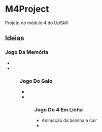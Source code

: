 # M4Project
Projeto do módulo 4 do UpSkill

## Ideias

### Jogo Da Memória
<ul>
  <li><li>
<ul>

### Jogo Do Galo
<ul>
  <li><li>
<ul>

### Jogo Do 4 Em Linha
<ul>
  <li> Animação da bolinha a cair <li>
<ul>
